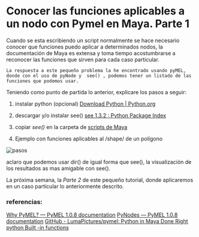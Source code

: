 # Conocer las funciones aplicables a un nodo con Pymel en Maya. Parte 1
Cuando se esta escribiendo un script normalmente se hace necesario conocer que funciones puedo aplicar a determinados nodos, la documentación de Maya es extensa y toma tiempo acostumbrarse a reconocer las funciones que sirven para cada caso particular.

```
La respuesta a este pequeño problema la he encontrado usando pyMEL, donde con el uso de pyNode y  see() , podemos tener un listado de las funciones que podemos usar.
```

Teniendo como punto de partida lo anterior, explicare los pasos a seguir:

1. instalar python (opcional)  [Download Python | Python.org](https://www.python.org/downloads/) 
2. descargar y/o instalar see()  [see 1.3.2 : Python Package Index](https://pypi.python.org/pypi/see) 
3. copiar *see()* en la carpeta de [scripts de Maya](https://knowledge.autodesk.com/support/maya/learn-explore/caas/CloudHelp/cloudhelp/2016/ENU/Maya/files/GUID-228CCA33-4AFE-4380-8C3D-18D23F7EAC72-htm.html)

4. Ejemplo con funciones aplicables al /shape/ de un polígono 

![pasos](/var/folders/rv/czftgw5500x8kdbchwj14zk00000gn/T/net.shinyfrog.bear/BearTemp.P8cwDy/pasos.jpg)



aclaro que podemos usar dir() de igual forma que see(), la visualización de los resultados as mas amigable con see().

La próxima semana, la *Parte 2* de este pequeño tutorial, donde aplicaremos en un caso particular lo anteriormente descrito.


### referencias:
[Why PyMEL? — PyMEL 1.0.8 documentation](http://help.autodesk.com/cloudhelp/2016/ENU/Maya-Tech-Docs/PyMel/why_pymel.html)
[PyNodes — PyMEL 1.0.8 documentation](http://help.autodesk.com/cloudhelp/2016/ENU/Maya-Tech-Docs/PyMel/pynodes.html?highlight=pynode)
[GitHub - LumaPictures/pymel: Python in Maya Done Right](https://github.com/LumaPictures/pymel)
[python Built -in functions](https://docs.python.org/2/library/functions.html)
